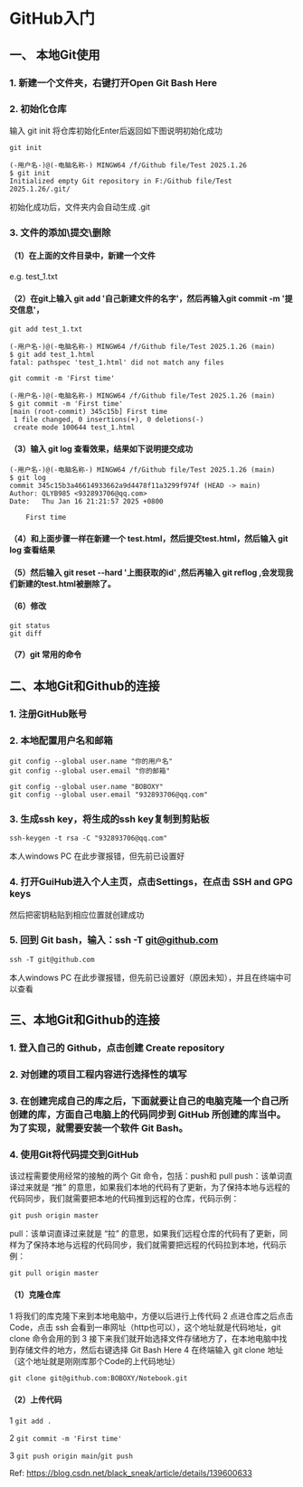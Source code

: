 # GitHub入门

## 一、 本地Git使用

### 1. 新建一个文件夹，右键打开Open Git Bash Here

### 2. 初始化仓库
输入 git init 将仓库初始化Enter后返回如下图说明初始化成功
```
git init
```
```
(-用户名-)@(-电脑名称-) MINGW64 /f/Github file/Test 2025.1.26
$ git init
Initialized empty Git repository in F:/Github file/Test 2025.1.26/.git/
```
初始化成功后，文件夹内会自动生成 .git

### 3. 文件的添加\提交\删除

#### （1）在上面的文件目录中，新建一个文件
e.g. test_1.txt

#### （2）在git上输入 git add '自己新建文件的名字'，然后再输入git commit -m '提交信息'，
```
git add test_1.txt
```
```
(-用户名-)@(-电脑名称-) MINGW64 /f/Github file/Test 2025.1.26 (main)
$ git add test_1.html
fatal: pathspec 'test_1.html' did not match any files
```

```
git commit -m 'First time'
```
```
(-用户名-)@(-电脑名称-) MINGW64 /f/Github file/Test 2025.1.26 (main)
$ git commit -m 'First time'
[main (root-commit) 345c15b] First time
 1 file changed, 0 insertions(+), 0 deletions(-)
 create mode 100644 test_1.html
```

#### （3）输入 git log 查看效果，结果如下说明提交成功
```
(-用户名-)@(-电脑名称-) MINGW64 /f/Github file/Test 2025.1.26 (main)
$ git log
commit 345c15b3a46614933662a9d4478f11a3299f974f (HEAD -> main)
Author: QLYB985 <932893706@qq.com>
Date:   Thu Jan 16 21:21:57 2025 +0800

    First time
```
#### （4）和上面步骤一样在新建一个 test.html，然后提交test.html，然后输入 git log 查看结果

#### （5）然后输入  git reset --hard '上图获取的id' ,然后再输入 git  reflog ,会发现我们新建的test.html被删除了。

#### （6）修改
```
git status
git diff
```

#### （7）git 常用的命令

## 二、本地Git和Github的连接

### 1. 注册GitHub账号

### 2. 本地配置用户名和邮箱
```
git config --global user.name "你的用户名"
git config --global user.email "你的邮箱"
```
```
git config --global user.name "BOBOXY"
git config --global user.email "932893706@qq.com"
```

### 3. 生成ssh key，将生成的ssh key复制到剪贴板
```
ssh-keygen -t rsa -C "932893706@qq.com"
```
本人windows PC 在此步骤报错，但先前已设置好

### 4. 打开GuiHub进入个人主页，点击Settings，在点击 SSH and GPG keys
然后把密钥粘贴到相应位置就创建成功

### 5. 回到 Git bash，输入：ssh -T git@github.com
```
ssh -T git@github.com
```
本人windows PC 在此步骤报错，但先前已设置好（原因未知），并且在终端中可以查看

## 三、本地Git和Github的连接

### 1. 登入自己的 Github，点击创建 Create repository

### 2. 对创建的项目工程内容进行选择性的填写

### 3. 在创建完成自己的库之后，下面就要让自己的电脑克隆一个自己所创建的库，方面自己电脑上的代码同步到 GitHub 所创建的库当中。为了实现，就需要安装一个软件 Git Bash。

### 4. 使用Git将代码提交到GitHub
该过程需要使用经常的接触的两个 Git 命令，包括：push和 pull
push：该单词直译过来就是 “推” 的意思，如果我们本地的代码有了更新，为了保持本地与远程的代码同步，我们就需要把本地的代码推到远程的仓库，代码示例：
```
git push origin master
```

pull：该单词直译过来就是 “拉” 的意思，如果我们远程仓库的代码有了更新，同样为了保持本地与远程的代码同步，我们就需要把远程的代码拉到本地，代码示例： 
```
git pull origin master
```

#### （1）克隆仓库
1 将我们的库克隆下来到本地电脑中，方便以后进行上传代码
2 点进仓库之后点击 Code，点击 ssh 会看到一串网址（http也可以），这个地址就是代码地址，git clone 命令会用的到
3 接下来我们就开始选择文件存储地方了，在本地电脑中找到存储文件的地方，然后右键选择 Git Bash Here
4 在终端输入 git clone 地址（这个地址就是刚刚库那个Code的上代码地址）
```
git clone git@github.com:BOBOXY/Notebook.git
```
#### （2）上传代码
1 ```git add .```

2 ```git commit -m 'First time'```

3 ```git push origin main```/```git push```


Ref: https://blog.csdn.net/black_sneak/article/details/139600633